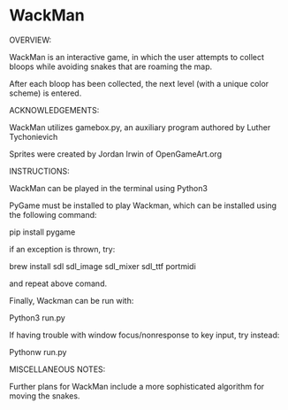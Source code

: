 # WackMan
OVERVIEW:

WackMan is an interactive game, in which the user attempts to collect bloops while
avoiding snakes that are roaming the map.

After each bloop has been collected, the next level (with a unique color scheme) is entered.

ACKNOWLEDGEMENTS:

WackMan utilizes gamebox.py, an auxiliary program authored by Luther Tychonievich

Sprites were created by Jordan Irwin of OpenGameArt.org

INSTRUCTIONS:

WackMan can be played in the terminal using Python3

PyGame must be installed to play Wackman, which can be installed using the following command:

pip install pygame

if an exception is thrown, try:

brew install sdl sdl_image sdl_mixer sdl_ttf portmidi

and repeat above comand.

Finally, Wackman can be run with:

Python3 run.py

If having trouble with window focus/nonresponse to key input, try instead:

Pythonw run.py

MISCELLANEOUS NOTES:

Further plans for WackMan include a more sophisticated algorithm for moving the snakes.
